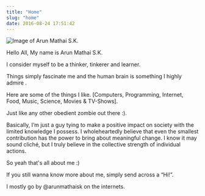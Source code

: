 ```yaml
---
title: "Home"
slug: "home"
date: 2016-08-24 17:51:42
---
```


![Image of Arun Mathai S.K.](/PFPs/arun_edge_detection.jpg)

Hello All, My name is Arun Mathai S.K.

I consider myself to be a thinker, tinkerer and learner.

Things simply fascinate me and the human brain is something I highly admire .

Here are some of the things I like.
[Computers, Programming, Internet, Food, Music, Science, Movies & TV-Shows].

Just like any other obedient zombie out there :).

Basically, I’m just a guy tying to make a positive impact on society with the limited knowledge I possess. I wholeheartedly believe that even the smallest contribution has the power to bring about meaningful change. I know it may sound cliché, but I truly believe in the collective strength of individual actions.

So yeah that's all about me :)

If you still wanna know more about me, simply send across a “Hi!”.

I mostly go by @arunmathaisk on the internets.





